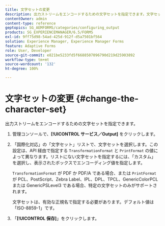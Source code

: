 ```yaml
---
title: 文字セットの変更
description: 出力ストリームをエンコードするための文字セットを指定できます。文字セットの変更方法について説明します。
contentOwner: admin
content-type: reference
geptopics: SG_AEMFORMS/categories/configuring_output
products: SG_EXPERIENCEMANAGER/6.5/FORMS
exl-id: 9ff75d98-54ad-425d-912f-d5a7501bf564
solution: Experience Manager, Experience Manager Forms
feature: Adaptive Forms
role: User, Developer
source-git-commit: e821be5233fd5f6688507096790d219d25903892
workflow-type: tm+mt
source-wordcount: '132'
ht-degree: 100%

---
```


# 文字セットの変更 {#change-the-character-set}

出力ストリームをエンコードするための文字セットを指定できます。

1. 管理コンソールで、**[!UICONTROL サービス／Output]** をクリックします。
1. 「国際化対応」の「文字セット」リストで、文字セットを選択します。この設定は、API 経由で指定する `TransformationFormat` と `PrintFormat` の値によって異なります。リストにない文字セットを指定するには、「カスタム」を選択し、表示されたボックスでエンコーディング値を指定します。

   `TransformationFormat` が PDF か PDF/A である場合、または `PrintFormat` が PCL、PostScript、Zebra Label、IPL、DPL、TPCL、GenericColorPCL または GenericPSLevel3 である場合、特定の文字セットのみがサポートされます。

   文字セットは、有効な正規名で指定する必要があります。デフォルト値は「ISO-8859-1」です。

1. 「**[!UICONTROL 保存]**」をクリックします。
